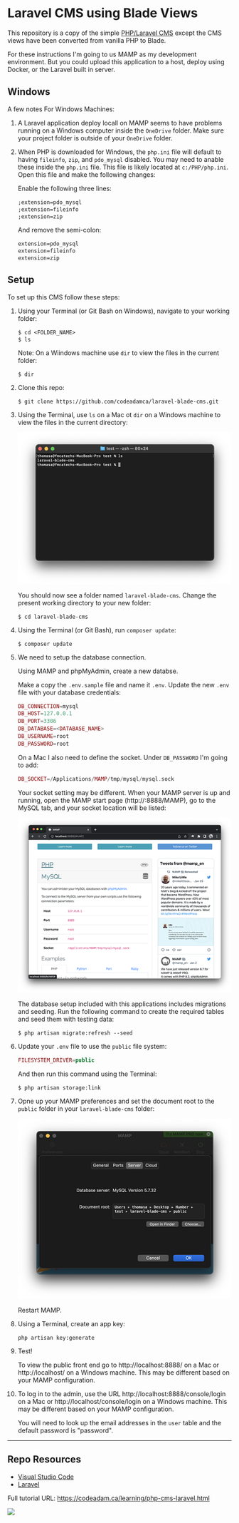 # Laravel CMS using Blade Views

This repository is a copy of the simple [PHP/Laravel CMS](https://github.com/codeadamca/php-cms-laravel) except the CMS views have been converted from vanilla PHP to Blade.

For these instructions I'm going to us MAMP as my development environment. But you could upload this application to a host, deploy using Docker, or the Laravel built in server.

## Windows

A few notes For Windows Machines:

1. A Laravel application deploy locall on MAMP seems to have problems running on a Windows computer inside the ```OneDrive``` folder. Make sure your project folder is outside of your ```OneDrive``` folder.

2. When PHP is downloaded for Windows, the ```php.ini``` file will default to having ```fileinfo```, ```zip```, and ```pdo_mysql``` disabled. You may need to anable these inside the ```php.ini``` file. This file is likely located at ```c:/PHP/php.ini```. Open this file and make the following changes:

    Enable the following three lines:

    ```
    ;extension=pdo_mysql
    ;extension=fileinfo
    ;extension=zip
    ```

    And remove the semi-colon:

    ```
    extension=pdo_mysql
    extension=fileinfo
    extension=zip
    ```

## Setup

To set up this CMS follow these steps:

1. Using your Terminal (or Git Bash on Windows), navigate to your working folder:

    ```
    $ cd <FOLDER_NAME>
    $ ls
    ```

    Note: On a Wiindows machine use ```dir``` to view the files in the current folder:

    ```
    $ dir
    ```

2. Clone this repo:

    ```
    $ git clone https://github.com/codeadamca/laravel-blade-cms.git
    ```

3. Using the Terminal, use ```ls``` on a Mac ot ```dir``` on a Windows machine to view the files in the current directory:

    ![Listing Files](_readme/screenshot-list.png)

    You should now see a folder named ```laravel-blade-cms```. Change the present working directory to your new folder:

    ```
    $ cd laravel-blade-cms
    ```

4. Using the Terminal (or Git Bash), run ```composer update```:

    ```
    $ composer update
    ```

5. We need to setup the database connection. 

    Using MAMP and phpMyAdmin, create a new databse. 

    Make a copy the ```.env.sample``` file and name it ```.env```. Update the new ```.env``` file with your database credentials:

    ```php
    DB_CONNECTION=mysql
    DB_HOST=127.0.0.1
    DB_PORT=3306
    DB_DATABASE=<DATABASE_NAME>
    DB_USERNAME=root
    DB_PASSWORD=root
    ```

    On a Mac I also need to define the socket. Under ```DB_PASSWORD``` I'm going to add:

    ```php
    DB_SOCKET=/Applications/MAMP/tmp/mysql/mysql.sock
    ```

    Your socket setting may be different. When your MAMP server is up and running, open the MAMP start page (http://:8888/MAMP), go to the MySQL tab, and your socket location will be listed:

    ![MAMP Socket](_readme/screenshot-mamp-socket.png)

    The database setup included with this applications includes migrations and seeding. Run the following command to create the required tables and seed them with testing data:

    ```
    $ php artisan migrate:refresh --seed
    ```

6. Update your ```.env``` file to use the ```public``` file system:

    ```php
    FILESYSTEM_DRIVER=public
    ```

    And then run this command using the Terminal:

    ```
    $ php artisan storage:link
    ```

7. Opne up your MAMP preferences and set the document root to the ```public``` folder in your ```laravel-blade-cms``` folder:

    ![Root Folder](_readme/screenshot-mamp.png)

    Restart MAMP. 

8. Using a Terminal, create an app key:

    ```
    php artisan key:generate
    ```

9. Test!

    To view the public front end go to http://localhost:8888/ on a Mac or http://localhost/ on a Windows machine. This may be different based on your MAMP configuration. 

10. To log in to the admin, use the URL http://localhost:8888/console/login on a Mac or http://localhost/console/login on a Windows machine. This may be different based on your MAMP configuration. 

    You will need to look up the email addresses in the ```user``` table and the default password is "password".

***

## Repo Resources

* [Visual Studio Code](https://code.visualstudio.com/)
* [Laravel](https://laravel.com/)

Full tutorial URL: https://codeadam.ca/learning/php-cms-laravel.html

<a href="https://codeadam.ca">
<img src="https://codeadam.ca/images/code-block.png" width="100">
</a>
